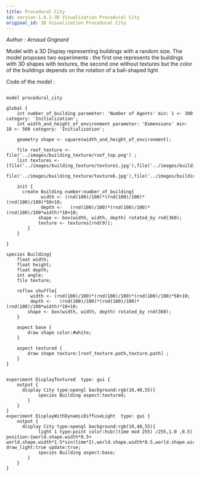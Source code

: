 ```yaml
---
title: Procedural City
id: version-1.8.1-3D Visualization Procedural City
original_id: 3D Visualization Procedural City
---
```


[//]: # (keyword|operator_rotated_by)
[//]: # (keyword|operator_box)
[//]: # (keyword|operator_hsb)
[//]: # (keyword|operator_sin)
[//]: # (keyword|statement_light)
[//]: # (keyword|concept_3d)
[//]: # (keyword|concept_texture)
[//]: # (keyword|concept_light)


_Author : Arnaud Grignard_

Model with a 3D Display representing buildings with a random size. The model proposes two experiments : the first one represents the buildings with 3D shapes with textures, the second one without textures but the color of the buildings depends on the rotation of a ball-shaped light


Code of the model : 

```

model procedural_city   

global {
	int number_of_building parameter: 'Number of Agents' min: 1 <- 300 category: 'Initialization';
	int width_and_height_of_environment parameter: 'Dimensions' min: 10 <- 500 category: 'Initialization';
	
	geometry shape <- square(width_and_height_of_environment);
		
	file roof_texture <- file('../images/building_texture/roof_top.png') ;		
	list textures <- [file('../images/building_texture/texture1.jpg'),file('../images/building_texture/texture2.jpg'),file('../images/building_texture/texture3.jpg'),file('../images/building_texture/texture4.jpg'),file('../images/building_texture/texture5.jpg'),
	file('../images/building_texture/texture6.jpg'),file('../images/building_texture/texture7.jpg'),file('../images/building_texture/texture8.jpg'),file('../images/building_texture/texture9.jpg'),file('../images/building_texture/texture10.jpg')];

	init { 
      create Building number:number_of_building{
      	     width <- (rnd(100)/100)*(rnd(100)/100)*(rnd(100)/100)*50+10;
			 depth <-	(rnd(100)/100)*(rnd(100)/100)*(rnd(100)/100*width)*10+10;
			shape <- box(width, width, depth) rotated_by rnd(360);
			texture <- textures[rnd(9)];
		}
	}  

} 

species Building{
	float width;
	float height;
	float depth;
	int angle;			
	file texture;
	
	reflex shuffle{
		 width <- (rnd(100)/100)*(rnd(100)/100)*(rnd(100)/100)*50+10;
		 depth <-	(rnd(100)/100)*(rnd(100)/100)*(rnd(100)/100*width)*10+10;
		shape <- box(width, width, depth) rotated_by rnd(360);
	}
	
	aspect base {
		draw shape color:#white;
	}
	
	aspect textured {
		draw shape texture:[roof_texture.path,texture.path] ;
	}
}	


experiment DisplayTextured  type: gui {
	output {
	  display City type:opengl background:rgb(10,40,55){
			species Building aspect:textured;							
		}
	}
}
experiment DisplayWithDynamicDiffuseLight  type: gui {
	output {
	  display City type:opengl background:rgb(10,40,55){
	  		light 1 type:point color:hsb((time mod 255) /255,1.0 ,0.5) position:{world.shape.width*0.5+ world.shape.width*1.5*sin(time*2),world.shape.width*0.5,world.shape.width*cos(time*2)} draw_light:true update:true;
			species Building aspect:base;									
		}
	}
}

```
